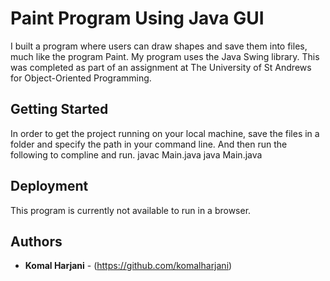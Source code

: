 # Paint Program Using Java GUI
I built a program where users can draw shapes and save them into files, much like the program Paint. My program uses the Java Swing library. This was completed as part of an assignment at The University of St Andrews for Object-Oriented Programming.

## Getting Started
In order to get the project running on your local machine, save the files in a folder and specify the path in your command line. And then run the following to compline and run. 
javac Main.java
java Main.java

## Deployment

This program is currently not available to run in a browser. 

## Authors

* **Komal Harjani** - (https://github.com/komalharjani)
